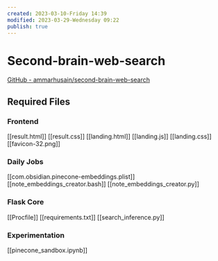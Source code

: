 ```yaml
---
created: 2023-03-10-Friday 14:39
modified: 2023-03-29-Wednesday 09:22
publish: true
---
```

# Second-brain-web-search

[GitHub - ammarhusain/second-brain-web-search](https://github.com/ammarhusain/second-brain-web-search)

## Required Files
### Frontend

[[result.html]]
[[result.css]]
[[landing.html]]
[[landing.js]]
[[landing.css]]
[[favicon-32.png]]

### Daily Jobs

[[com.obsidian.pinecone-embeddings.plist]]
[[note_embeddings_creator.bash]]
[[note_embeddings_creator.py]]

### Flask Core

[[Procfile]]
[[requirements.txt]]
[[search_inference.py]]

### Experimentation

[[pinecone_sandbox.ipynb]]
